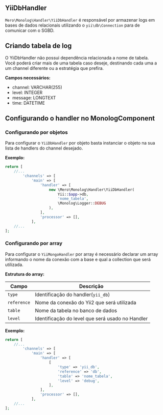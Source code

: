 YiiDbHandler
------------

`Mero\Monolog\Handler\YiiDbHandler` é responsável por armazenar logs em bases de dados
relacionais utilizando o `yii\db\Connection` para de comunicar com o SGBD.

Criando tabela de log
---------------------

O YiiDbHandler não possui dependência relacionada a nome de tabela. Você poderá criar
mais de uma tabela caso deseje, destinando cada uma a um channel diferente ou a estratégia
que prefira.

**Campos necessários:**

- channel: VARCHAR(255)
- level: INTEGER
- message: LONGTEXT
- time: DATETIME

Configurando o handler no MonologComponent
------------------------------------------

### Configurando por objetos

Para configurar o `YiiDbHandler` por objeto basta instanciar o objeto na sua lista de handlers do channel
desejado.

**Exemplo:**

```php
return [
    //...
        'channels' => [
            'main' => [
                'handler' => [
                    new \Mero\Monolog\Handler\YiiDbHandler(
                        Yii::$app->db,
                        'nome_tabela',
                        \Monolog\Logger::DEBUG
                    ),
                ],
                'processor' => [],
            ],
    //...
];
```

### Configurando por array

Para configurar o `YiiMongoHandler` por array é necessário declarar um array informando o nome da conexão
com a base e qual a collection que será utilizada.

**Estrutura do array:**

| Campo        | Descrição                                        |
| ------------ | ------------------------------------------------ |
| `type`       | Identificação do handler(`yii_db`)               |
| `reference`  | Nome da conexão do Yii2 que será utilizada       |
| `table`      | Nome da tabela no banco de dados                 |
| `level`      | Identificação do level que será usado no Handler |

**Exemplo:**

```php
return [
    //...
        'channels' => [
            'main' => [
                'handler' => [
                    [
                        'type' => 'yii_db',
                        'reference' => 'db',
                        'table' => 'nome_tabela',
                        'level' => 'debug',
                    ],
                ],
                'processor' => [],
            ],
    //...
];
```
